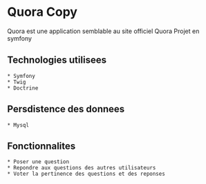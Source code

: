 # Quora Copy

Quora est une application semblable au site officiel Quora
Projet en symfony

## Technologies utilisees
    * Symfony
    * Twig
    * Doctrine

## Persdistence des donnees
    * Mysql

## Fonctionnalites
    * Poser une question
    * Repondre aux questions des autres utilisateurs
    * Voter la pertinence des questions et des reponses